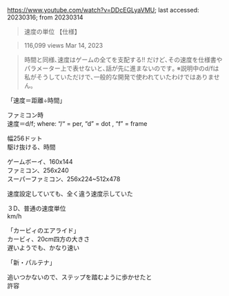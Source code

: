 https://www.youtube.com/watch?v=DDcEGLyaVMU; last accessed: 20230316; from 20230314

> 速度の単位 【仕様】 

> 116,099 views Mar 14, 2023 

> 時間と同様､速度はゲームの全てを支配する!! だけど､その速度を仕様書やパラメーター上で表せないと､話が先に進まないのです｡ ※説明中のd/fは私がそうしていただけで､一般的な開発で使われていたわけではありません｡


「速度＝距離÷時間」

ファミコン時<br/>
速度＝d/f; where: “/“ = per, “d” = dot , “f” = frame

幅256ドット<br/>
駆け抜ける、時間

ゲームボーイ、160x144<br/>
ファミコン、256x240<br/>
スーパーファミコン、256x224~512x478

速度設定していても、全く違う速度示していた

３D、普通の速度単位<br/>
km/h

「カービィのエアライド」<br/>
カービィ、20cm四方の大きさ<br/>
遅いようでも、かなり速い

「新・パルテナ」

追いつかないので、ステップを踏むように歩かせたと<br/>
許容

